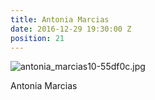 ```yaml
---
title: Antonia Marcias
date: 2016-12-29 19:30:00 Z
position: 21
---
```


![antonia_marcias10-55df0c.jpg](/uploads/antonia_marcias10-55df0c.jpg)

Antonia Marcias